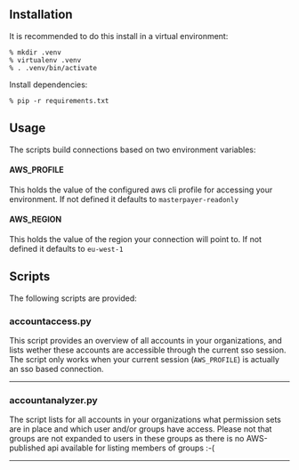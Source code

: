 ## Installation

It is recommended to do this install in a virtual environment:

```
% mkdir .venv
% virtualenv .venv
% . .venv/bin/activate
```

Install dependencies:

```
% pip -r requirements.txt
```

## Usage

The scripts build connections based on two environment variables:

#### AWS_PROFILE
This holds the value of the configured aws cli profile for accessing your environment. If not defined it defaults to `masterpayer-readonly`

#### AWS_REGION
This holds the value of the region your connection will point to. If not defined it defaults to `eu-west-1`

## Scripts

The following scripts are provided:

### accountaccess.py

This script provides an overview of all accounts in your organizations, and lists wether these
accounts are accessible through the current sso session. 
The script only works when your current session (`AWS_PROFILE`) is actually an sso based connection.

---
### accountanalyzer.py

The script lists for all accounts in your organizations what permission sets are in place and
which user and/or groups have access. Please not that groups are not expanded to users in 
these groups as there is no AWS-published api available for listing members of groups :-(

---